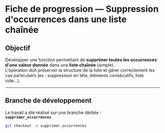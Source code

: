 # Fiche de progression — Suppression d'occurrences dans une liste chaînée

## Objectif

Développer une fonction permettant de **supprimer toutes les occurrences d'une valeur donnée** dans une **liste chaînée** (simple).  
L'opération doit préserver la structure de la liste et gérer correctement les cas particuliers (ex : suppression en tête, éléments consécutifs, liste vide...).

---

## Branche de développement

Le travail a été réalisé sur une branche dédiée :  
**`supprimer_occurrences`**

```bash
git checkout -b supprimer_occurrences
